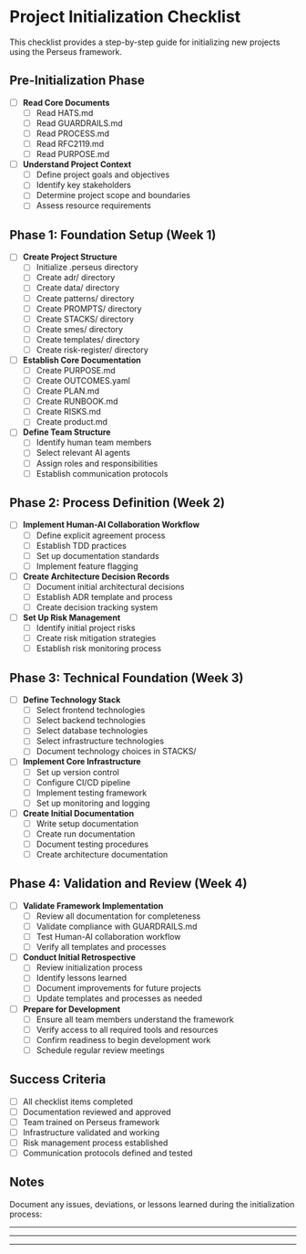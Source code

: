 # Project Initialization Checklist

This checklist provides a step-by-step guide for initializing new projects using the Perseus framework.

## Pre-Initialization Phase

- [ ] **Read Core Documents**
  - [ ] Read HATS.md
  - [ ] Read GUARDRAILS.md
  - [ ] Read PROCESS.md
  - [ ] Read RFC2119.md
  - [ ] Read PURPOSE.md

- [ ] **Understand Project Context**
  - [ ] Define project goals and objectives
  - [ ] Identify key stakeholders
  - [ ] Determine project scope and boundaries
  - [ ] Assess resource requirements

## Phase 1: Foundation Setup (Week 1)

- [ ] **Create Project Structure**
  - [ ] Initialize .perseus directory
  - [ ] Create adr/ directory
  - [ ] Create data/ directory
  - [ ] Create patterns/ directory
  - [ ] Create PROMPTS/ directory
  - [ ] Create STACKS/ directory
  - [ ] Create smes/ directory
  - [ ] Create templates/ directory
  - [ ] Create risk-register/ directory

- [ ] **Establish Core Documentation**
  - [ ] Create PURPOSE.md
  - [ ] Create OUTCOMES.yaml
  - [ ] Create PLAN.md
  - [ ] Create RUNBOOK.md
  - [ ] Create RISKS.md
  - [ ] Create product.md

- [ ] **Define Team Structure**
  - [ ] Identify human team members
  - [ ] Select relevant AI agents
  - [ ] Assign roles and responsibilities
  - [ ] Establish communication protocols

## Phase 2: Process Definition (Week 2)

- [ ] **Implement Human-AI Collaboration Workflow**
  - [ ] Define explicit agreement process
  - [ ] Establish TDD practices
  - [ ] Set up documentation standards
  - [ ] Implement feature flagging

- [ ] **Create Architecture Decision Records**
  - [ ] Document initial architectural decisions
  - [ ] Establish ADR template and process
  - [ ] Create decision tracking system

- [ ] **Set Up Risk Management**
  - [ ] Identify initial project risks
  - [ ] Create risk mitigation strategies
  - [ ] Establish risk monitoring process

## Phase 3: Technical Foundation (Week 3)

- [ ] **Define Technology Stack**
  - [ ] Select frontend technologies
  - [ ] Select backend technologies
  - [ ] Select database technologies
  - [ ] Select infrastructure technologies
  - [ ] Document technology choices in STACKS/

- [ ] **Implement Core Infrastructure**
  - [ ] Set up version control
  - [ ] Configure CI/CD pipeline
  - [ ] Implement testing framework
  - [ ] Set up monitoring and logging

- [ ] **Create Initial Documentation**
  - [ ] Write setup documentation
  - [ ] Create run documentation
  - [ ] Document testing procedures
  - [ ] Create architecture documentation

## Phase 4: Validation and Review (Week 4)

- [ ] **Validate Framework Implementation**
  - [ ] Review all documentation for completeness
  - [ ] Validate compliance with GUARDRAILS.md
  - [ ] Test Human-AI collaboration workflow
  - [ ] Verify all templates and processes

- [ ] **Conduct Initial Retrospective**
  - [ ] Review initialization process
  - [ ] Identify lessons learned
  - [ ] Document improvements for future projects
  - [ ] Update templates and processes as needed

- [ ] **Prepare for Development**
  - [ ] Ensure all team members understand the framework
  - [ ] Verify access to all required tools and resources
  - [ ] Confirm readiness to begin development work
  - [ ] Schedule regular review meetings

## Success Criteria

- [ ] All checklist items completed
- [ ] Documentation reviewed and approved
- [ ] Team trained on Perseus framework
- [ ] Infrastructure validated and working
- [ ] Risk management process established
- [ ] Communication protocols defined and tested

## Notes

Document any issues, deviations, or lessons learned during the initialization process:

_______________________________________________________________________

_______________________________________________________________________

_______________________________________________________________________
